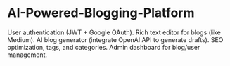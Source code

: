 # AI-Powered-Blogging-Platform
User authentication (JWT + Google OAuth).  Rich text editor for blogs (like Medium).  AI blog generator (integrate OpenAI API to generate drafts).  SEO optimization, tags, and categories.  Admin dashboard for blog/user management.
